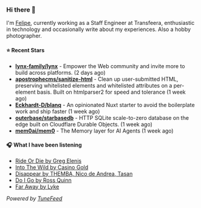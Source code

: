 ### Hi there 👋

I'm [Felipe](https://felipevm.com), currently working as a Staff Engineer at Transfeera, enthusiastic in technology and occasionally write about my experiences. Also a hobby photographer.

#### ⭐ Recent Stars
- **[lynx-family/lynx](https://github.com/lynx-family/lynx)** - Empower the Web community and invite more to build across platforms. (2 days ago)
- **[apostrophecms/sanitize-html](https://github.com/apostrophecms/sanitize-html)** - Clean up user-submitted HTML, preserving whitelisted elements and whitelisted attributes on a per-element basis. Built on htmlparser2 for speed and tolerance (1 week ago)
- **[Eckhardt-D/blanq](https://github.com/Eckhardt-D/blanq)** - An opinionated Nuxt starter to avoid the boilerplate work and ship faster (1 week ago)
- **[outerbase/starbasedb](https://github.com/outerbase/starbasedb)** - HTTP SQLite scale-to-zero database on the edge built on Cloudflare Durable Objects. (1 week ago)
- **[mem0ai/mem0](https://github.com/mem0ai/mem0)** - The Memory layer for AI Agents (1 week ago)

#### 🎧 What I have been listening
- [Ride Or Die by Greg Elenis](https://open.spotify.com/track/4bZoa4DJ6p7gwGnbpUzflB)
- [Into The Wild by Casino Gold](https://open.spotify.com/track/33INjMAwxX3xORFGCe8ubE)
- [Disappear by THEMBA, Nico de Andrea, Tasan](https://open.spotify.com/track/1kEdYirmW9IZ4R4QFaPvpE)
- [Do I Go by Ross Quinn](https://open.spotify.com/track/4IyLuVGX6HpJQfUKrsk63U)
- [Far Away by Lyke](https://open.spotify.com/track/7ixHfExIwVwKu0JApyTvuR)

_Powered by [TuneFeed](https://tunefeed.app?ref=github.com)_
